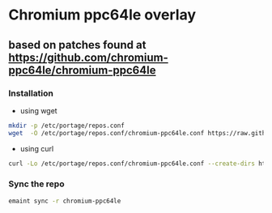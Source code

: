# Chromium ppc64le overlay

## based on patches found at https://github.com/chromium-ppc64le/chromium-ppc64le


### Installation

- using wget
```sh
mkdir -p /etc/portage/repos.conf
wget  -O /etc/portage/repos.conf/chromium-ppc64le.conf https://raw.githubusercontent.com/gyakovlev/chromium-ppc64le/master/scripts/chromium-ppc64le.conf
```

- using curl
```sh
curl -Lo /etc/portage/repos.conf/chromium-ppc64le.conf --create-dirs https://raw.githubusercontent.com/gyakovlev/chromium-ppc64le/master/scripts/chromium-ppc64le.conf
```

### Sync the repo

```sh
emaint sync -r chromium-ppc64le
```
